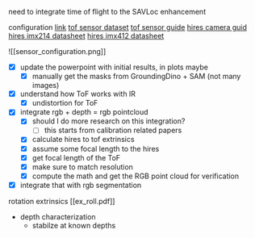 need to integrate time of flight to the SAVLoc enhancement 

configuration [link](https://docs.modalai.com/voxl2-camera-configs/#c6---hires--tof--tracking)
[tof sensor dataset](https://docs.modalai.com/M0040/)
[tof sensor guide](https://docs.modalai.com/voxl-tof-sensor-user-guide/#viewing-the-data-with-ros)
[hires camera guid](https://docs.modalai.com/voxl-hi-res-sensor-user-guide/)
[hires imx214 datasheet](https://docs.modalai.com/M0025/)
[hires imx412 datasheet](https://www.modalai.com/products/mdk-m0061-1?variant=45119396413744)

![[sensor_configuration.png]]

- [x] update the powerpoint with initial results, in plots maybe
	- [x] manually get the masks from GroundingDino + SAM (not many images)
- [x] understand how ToF works with IR
	- [x] undistortion for ToF
- [x] integrate rgb + depth = rgb pointcloud
	- [x] should I do more research on this integration? 
		- [ ] this starts from calibration related papers
	- [x] calculate hires to tof extrinsics 
	- [x] assume some focal length to the hires 
	- [x] get focal length of the ToF 
	- [x] make sure to match resolution
	- [x] compute the math and get the RGB point cloud for verification
- [x] integrate that with rgb segmentation

rotation extrinsics [[ex_roll.pdf]]



- depth characterization
	- stabilze at known depths 




